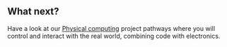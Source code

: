 ## What next?

Have a look at our [Physical computing](https://projects.raspberrypi.org/en/collections/physical_computing) project pathways where you will control and interact with the real world, combining code with electronics.
